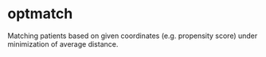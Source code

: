 # optmatch
Matching patients based on given coordinates (e.g. propensity score) under minimization of average distance.
